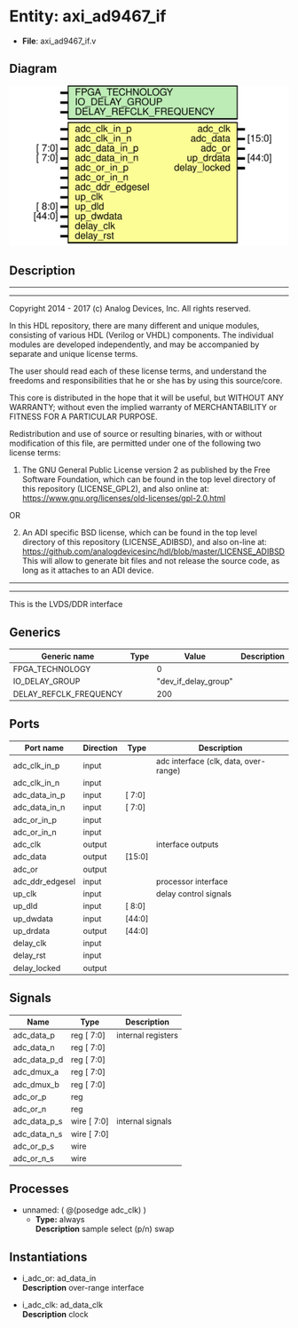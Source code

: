 # Entity: axi_ad9467_if

- **File**: axi_ad9467_if.v
## Diagram

![Diagram](axi_ad9467_if.svg "Diagram")
## Description

 ***************************************************************************
 ***************************************************************************
 Copyright 2014 - 2017 (c) Analog Devices, Inc. All rights reserved.

 In this HDL repository, there are many different and unique modules, consisting
 of various HDL (Verilog or VHDL) components. The individual modules are
 developed independently, and may be accompanied by separate and unique license
 terms.

 The user should read each of these license terms, and understand the
 freedoms and responsibilities that he or she has by using this source/core.

 This core is distributed in the hope that it will be useful, but WITHOUT ANY
 WARRANTY; without even the implied warranty of MERCHANTABILITY or FITNESS FOR
 A PARTICULAR PURPOSE.

 Redistribution and use of source or resulting binaries, with or without modification
 of this file, are permitted under one of the following two license terms:

   1. The GNU General Public License version 2 as published by the
      Free Software Foundation, which can be found in the top level directory
      of this repository (LICENSE_GPL2), and also online at:
      <https://www.gnu.org/licenses/old-licenses/gpl-2.0.html>

 OR

   2. An ADI specific BSD license, which can be found in the top level directory
      of this repository (LICENSE_ADIBSD), and also on-line at:
      https://github.com/analogdevicesinc/hdl/blob/master/LICENSE_ADIBSD
      This will allow to generate bit files and not release the source code,
      as long as it attaches to an ADI device.

 ***************************************************************************
 ***************************************************************************
 This is the LVDS/DDR interface

## Generics

| Generic name           | Type | Value                | Description |
| ---------------------- | ---- | -------------------- | ----------- |
| FPGA_TECHNOLOGY        |      | 0                    |             |
| IO_DELAY_GROUP         |      | "dev_if_delay_group" |             |
| DELAY_REFCLK_FREQUENCY |      | 200                  |             |
## Ports

| Port name       | Direction | Type   | Description                            |
| --------------- | --------- | ------ | -------------------------------------- |
| adc_clk_in_p    | input     |        |  adc interface (clk, data, over-range) |
| adc_clk_in_n    | input     |        |                                        |
| adc_data_in_p   | input     | [ 7:0] |                                        |
| adc_data_in_n   | input     | [ 7:0] |                                        |
| adc_or_in_p     | input     |        |                                        |
| adc_or_in_n     | input     |        |                                        |
| adc_clk         | output    |        |  interface outputs                     |
| adc_data        | output    | [15:0] |                                        |
| adc_or          | output    |        |                                        |
| adc_ddr_edgesel | input     |        |  processor interface                   |
| up_clk          | input     |        |  delay control signals                 |
| up_dld          | input     | [ 8:0] |                                        |
| up_dwdata       | input     | [44:0] |                                        |
| up_drdata       | output    | [44:0] |                                        |
| delay_clk       | input     |        |                                        |
| delay_rst       | input     |        |                                        |
| delay_locked    | output    |        |                                        |
## Signals

| Name         | Type           | Description          |
| ------------ | -------------- | -------------------- |
| adc_data_p   | reg     [ 7:0] |  internal registers  |
| adc_data_n   | reg     [ 7:0] |                      |
| adc_data_p_d | reg     [ 7:0] |                      |
| adc_dmux_a   | reg     [ 7:0] |                      |
| adc_dmux_b   | reg     [ 7:0] |                      |
| adc_or_p     | reg            |                      |
| adc_or_n     | reg            |                      |
| adc_data_p_s | wire [ 7:0]    |  internal signals    |
| adc_data_n_s | wire [ 7:0]    |                      |
| adc_or_p_s   | wire           |                      |
| adc_or_n_s   | wire           |                      |
## Processes
- unnamed: ( @(posedge adc_clk) )
  - **Type:** always
</br>**Description**
 sample select (p/n) swap 
## Instantiations

- i_adc_or: ad_data_in
</br>**Description**
 over-range interface

- i_adc_clk: ad_data_clk
</br>**Description**
 clock

